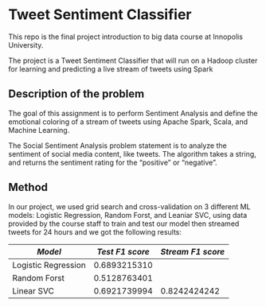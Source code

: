 # Tweet Sentiment Classifier
This repo is the final project introduction to big data course at Innopolis University.

The project is a Tweet Sentiment Classifier that will run on a Hadoop cluster for learning and predicting a live stream of tweets using Spark

## Description of the problem
The goal of this assignment is to perform Sentiment Analysis and define the emotional coloring of a stream of tweets using Apache Spark, Scala, and Machine Learning.

The Social Sentiment Analysis problem statement is to analyze the sentiment of social media content, like tweets. The algorithm takes a string, and returns the sentiment rating for the “positive” or “negative”.

## Method
In our project, we used grid search and cross-validation on 3 different ML models: Logistic Regression, Random Forst, and Leaniar SVC, using data provided by the course staff to train and test our model then streamed tweets for 24 hours and we got the following results:

| _Model_               | _Test F1 score_ | _Stream F1 score_ |
| --------------------- | --------------- | ----------------- |
| Logistic Regression   | 0.6893215310    |                   |
| Random Forst          | 0.5128763401    |                   |
| Linear SVC            | 0.6921739994    | 0.8242424242      | 
